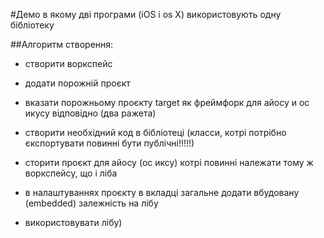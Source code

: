 #Демо в якому дві програми (iOS і os X) використовують одну бібліотеку  

##Алгоритм створення:
* створити воркспейс 
* додати порожній проєкт  
* вказати порожньому проєкту target як фреймфорк для айосу и ос икусу відповідно (два ражета)
* створити необхідний код в бібліотеці (класси, котрі потрібно єкспортувати повинні бути публічні!!!!!)

* сторити проєкт для айосу (ос иксу) котрі повинні належати тому ж воркспейсу,  що і ліба 
* в налаштуваннях проєкту в вкладці загальне додати вбудовану (embedded) залежність на лібу 
* використовувати лібу) 